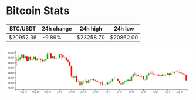 # Bitcoin Stats

BTC/USDT|24h change|24h high|24h low|
|---|---|---|---|
|$20952.36|-9.89%|$23258.70|$20862.00|

<img src="./chart.svg">
